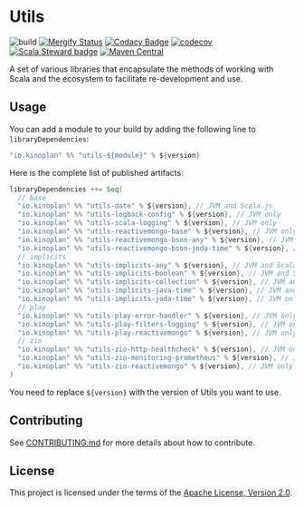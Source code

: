 # Utils

![build](https://github.com/kinoplan/utils/workflows/build/badge.svg)
[![Mergify Status](https://img.shields.io/endpoint.svg?url=https://api.mergify.com/v1/badges/kinoplan/utils?style=flat)](https://mergify.com)
[![Codacy Badge](https://app.codacy.com/project/badge/Grade/f9bc01e85f7045e886bb3ad92ebaf081)](https://www.codacy.com/gh/kinoplan/utils/dashboard?utm_source=github.com\&utm_medium=referral\&utm_content=kinoplan/utils\&utm_campaign=Badge_Grade)
[![codecov](https://codecov.io/gh/kinoplan/utils/branch/main/graph/badge.svg?token=O6X248F7TZ)](https://codecov.io/gh/kinoplan/utils)
[![Scala Steward badge](https://img.shields.io/badge/Scala_Steward-helping-blue.svg?style=flat\&logo=data:image/png;base64,iVBORw0KGgoAAAANSUhEUgAAAA4AAAAQCAMAAAARSr4IAAAAVFBMVEUAAACHjojlOy5NWlrKzcYRKjGFjIbp293YycuLa3pYY2LSqql4f3pCUFTgSjNodYRmcXUsPD/NTTbjRS+2jomhgnzNc223cGvZS0HaSD0XLjbaSjElhIr+AAAAAXRSTlMAQObYZgAAAHlJREFUCNdNyosOwyAIhWHAQS1Vt7a77/3fcxxdmv0xwmckutAR1nkm4ggbyEcg/wWmlGLDAA3oL50xi6fk5ffZ3E2E3QfZDCcCN2YtbEWZt+Drc6u6rlqv7Uk0LdKqqr5rk2UCRXOk0vmQKGfc94nOJyQjouF9H/wCc9gECEYfONoAAAAASUVORK5CYII=)](https://scala-steward.org)
[![Maven Central](https://img.shields.io/maven-central/v/io.kinoplan/utils-implicits-collection_2.13.svg?label=Maven%20Central)](https://search.maven.org/search?q=g:%22io.kinoplan%22%20AND%20a:%22utils-implicits-collection_2.13%22)

A set of various libraries that encapsulate the methods of working with Scala and the ecosystem
to facilitate re-development and use.

## Usage

You can add a module to your build by adding the following line to `libraryDependencies`:

```scala
"io.kinoplan" %% "utils-${module}" % ${version}
```

Here is the complete list of published artifacts:

```scala
libraryDependencies ++= Seq(
  // base
  "io.kinoplan" %% "utils-date" % ${version}, // JVM and Scala.js
  "io.kinoplan" %% "utils-logback-config" % ${version}, // JVM only
  "io.kinoplan" %% "utils-scala-logging" % ${version}, // JVM only
  "io.kinoplan" %% "utils-reactivemongo-base" % ${version}, // JVM only
  "io.kinoplan" %% "utils-reactivemongo-bson-any" % ${version}, // JVM only
  "io.kinoplan" %% "utils-reactivemongo-bson-joda-time" % ${version}, // JVM only
  // implicits
  "io.kinoplan" %% "utils-implicits-any" % ${version}, // JVM and Scala.js
  "io.kinoplan" %% "utils-implicits-boolean" % ${version}, // JVM and Scala.js
  "io.kinoplan" %% "utils-implicits-collection" % ${version}, // JVM and Scala.js
  "io.kinoplan" %% "utils-implicits-java-time" % ${version}, // JVM and Scala.js
  "io.kinoplan" %% "utils-implicits-joda-time" % ${version}, // JVM only
  // play
  "io.kinoplan" %% "utils-play-error-handler" % ${version}, // JVM only
  "io.kinoplan" %% "utils-play-filters-logging" % ${version}, // JVM only
  "io.kinoplan" %% "utils-play-reactivemongo" % ${version}, // JVM only
  // zio
  "io.kinoplan" %% "utils-zio-http-healthcheck" % ${version}, // JVM only
  "io.kinoplan" %% "utils-zio-monitoring-prometheus" % ${version}, // JVM only
  "io.kinoplan" %% "utils-zio-reactivemongo" % ${version}, // JVM only
)
```

You need to replace `${version}` with the version of Utils you want to use.

## Contributing

See [CONTRIBUTING.md](/CONTRIBUTING.md) for more details about how to contribute.

## License

This project is licensed under the terms of the [Apache License, Version 2.0](/LICENSE).
